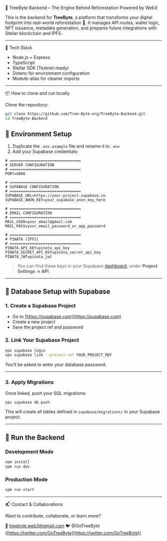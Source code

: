 🌱 TreeByte Backend – The Engine Behind Reforestation Powered by Web3

This is the backend for **TreeByte**, a platform that transforms your digital footprint into real-world reforestation 🌳. It manages API routes, wallet logic, NFT issuance, metadata generation, and prepares future integrations with Stellar blockchain and IPFS.

---

🧰 Tech Stack

* Node.js + Express
* TypeScript
* Stellar SDK (Testnet-ready)
* Dotenv for environment configuration
* Module-alias for cleaner imports

---

📦 How to clone and run locally

Clone the repository:

```bash
git clone https://github.com/Tree-Byte-org/TreeByte-Backend.git
cd TreeByte-Backend
```

## 🔐 Environment Setup

1. Duplicate the `.env.example` file and rename it to `.env`
2. Add your Supabase credentials:

```env
# ================================
# SERVER CONFIGURATION
# ================================
PORT=4000

# ================================
# SUPABASE CONFIGURATION
# ================================
SUPABASE_URL=https://your-project.supabase.co
SUPABASE_ANON_KEY=your_supabase_anon_key_here

# ================================
# EMAIL CONFIGURATION
# ================================
MAIL_USER=your_email@gmail.com
MAIL_PASS=your_email_password_or_app_password

# ================================
# PINATA (IPFS)
# ================================
PINATA_API_KEY=pinata_api_key
PINATA_SECRET_API_KEY=pinata_secret_api_key
PINATA_JWT=pinata_jwt
```

> You can find these keys in your Supabase [dashboard](https://supabase.com/dashboard), under **Project Settings → API**.

---

## 🧪 Database Setup with Supabase

### 1. Create a Supabase Project

* Go to [https://supabase.com](https://supabase.com)
* Create a new project
* Save the project ref and password

### 2. Link Your Supabase Project

```bash
npx supabase login
npx supabase link --project-ref YOUR_PROJECT_REF
```

You’ll be asked to enter your database password.

---

### 3. Apply Migrations

Once linked, push your SQL migrations:

```bash
npx supabase db push
```

This will create all tables defined in `supabase/migrations/` in your Supabase project.

---

## 🚀 Run the Backend

### Development Mode

```bash
npm install
npm run dev
```

### Production Mode

```bash
npm run start
```

---

📬 Contact & Collaborations

Want to contribute, collaborate, or learn more?

📩 [treebyte.web3@gmail.com](mailto:treebyte.web3@gmail.com)
🐦 @GoTreeByte ([https://twitter.com/GoTreeByte](https://twitter.com/GoTreeByte))
